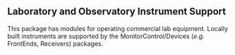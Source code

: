 ## Laboratory and Observatory Instrument Support

This package has modules for operating commercial lab equipment.  Locally built instruments are supported by the MonitorControl/Devices (_e.g._ FrontEnds, Receivers) packages.
